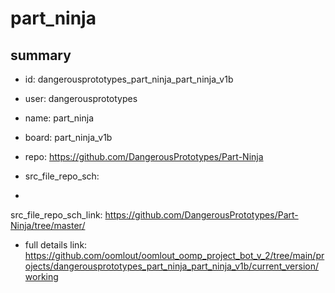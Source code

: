 # part_ninja
 
## summary 
* id: dangerousprototypes_part_ninja_part_ninja_v1b
* user: dangerousprototypes
* name: part_ninja
* board: part_ninja_v1b
* repo: https://github.com/DangerousPrototypes/Part-Ninja



* src_file_repo_sch: 
*
 src_file_repo_sch_link: https://github.com/DangerousPrototypes/Part-Ninja/tree/master/
* full details link: https://github.com/oomlout/oomlout_oomp_project_bot_v_2/tree/main/projects/dangerousprototypes_part_ninja_part_ninja_v1b/current_version/working  






